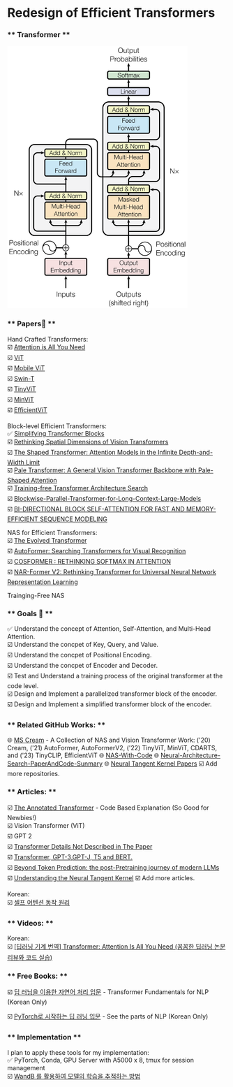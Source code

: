 # Redesign of Efficient Transformers

### ** Transformer **
<!--
![](original_transformer.png)
-->
<img src="original_transformer.png" height="600">

### ** Papers📄 **  

Hand Crafted Transformers:  
☑️ [Attention is All You Need](https://arxiv.org/pdf/1706.03762.pdf)  
☑️ [ViT]()  
☑️ [Mobile ViT]()  
☑️ [Swin-T]()  
☑️ [TinyViT]()  
☑️ [MinViT]()  
☑️ [EfficientViT]()  

Block-level Efficient Transformers:  
✅ [Simplifying Transformer Blocks](https://arxiv.org/pdf/2311.01906.pdf)  
☑️ [Rethinking Spatial Dimensions of Vision Transformers](https://arxiv.org/pdf/2103.16302.pdf)  
☑️ [The Shaped Transformer: Attention Models in the Infinite Depth-and-Width Limit](https://arxiv.org/pdf/2306.17759.pdf)  
☑️ [Pale Transformer: A General Vision Transformer Backbone with Pale-Shaped Attention](https://arxiv.org/pdf/2112.14000.pdf)  
☑️ [Training-free Transformer Architecture Search](https://arxiv.org/pdf/2203.12217.pdf)    
☑️ [Blockwise-Parallel-Transformer-for-Long-Context-Large-Models](https://arxiv.org/pdf/2305.19370.pdf)  
☑️ [BI-DIRECTIONAL BLOCK SELF-ATTENTION FOR FAST AND MEMORY-EFFICIENT SEQUENCE MODELING](https://arxiv.org/pdf/1804.00857.pdf)  

NAS for Efficient Transformers:  
☑️ [The Evolved Transformer](https://arxiv.org/pdf/1901.11117.pdf)  
☑️ [AutoFormer: Searching Transformers for Visual Recognition](https://arxiv.org/pdf/2107.00651.pdf)  
☑️ [COSFORMER : RETHINKING SOFTMAX IN ATTENTION](https://arxiv.org/pdf/2202.08791.pdf)  
☑️ [NAR-Former V2: Rethinking Transformer for Universal Neural Network Representation Learning](https://arxiv.org/pdf/2306.10792.pdf)  

Trainging-Free NAS
[]()

### ** Goals 🚀 **
✅ Understand the concept of Attention, Self-Attention, and Multi-Head Attention.  
☑️ Understand the concpet of Key, Query, and Value.  
☑️ Understand the concpet of Positional Encoding.  
☑️ Understand the concpet of Encoder and Decoder.  
☑️ Test and Understand a training process of the original transformer at the code level.  
☑️ Design and Implement a parallelized transformer block of the encoder.  
☑️ Design and Implement a simplified transformer block of the encoder.  

### ** Related GitHub Works: **
🌐 [MS Cream](https://github.com/microsoft/Cream/tree/main) - A Collection of NAS and Vision Transformer Work: ('20) Cream, ('21) AutoFormer, AutoFormerV2, ('22) TinyViT, MinViT, CDARTS, and ('23) TinyCLIP, EfficientViT 
🌐 [NAS-With-Code](https://github.com/xiaoiker/NAS-With-Code)
🌐 [Neural-Architecture-Search-PaperAndCode-Sunmary](https://github.com/LiuTingWed/Neural-Architecture-Search-PaperAndCode-Sunmary)
🌐 [Neural Tangent Kernel Papers](https://github.com/kwignb/NeuralTangentKernel-Papers)
☑️ Add more repositories. 

### ** Articles: **
☑️ [The Annotated Transformer](https://nlp.seas.harvard.edu/2018/04/03/attention.html) - Code Based Explanation (So Good for Newbies!)  
☑️ Vision Transformer (ViT)  
☑️ GPT 2  
☑️ [Transformer Details Not Described in The Paper](https://tunz.kr/post/4)  
☑️ [Transformer, GPT-3,GPT-J, T5 and BERT.](https://aliissa99.medium.com/transformer-gpt-3-gpt-j-t5-and-bert-4cf8915dd86f)  
☑️ [Beyond Token Prediction: the post-Pretraining journey of modern LLMs](https://amatriain.net/blog/postpretraining)  
☑️ [Understanding the Neural Tangent Kernel](https://rajatvd.github.io/NTK/)
☑️ Add more articles.  

Korean:  
☑️ [셀프 어텐션 동작 원리](https://ratsgo.github.io/nlpbook/docs/language_model/tr_self_attention/)
<!-- 
- https://github.com/ndb796/Deep-Learning-Paper-Review-and-Practice?tab=readme-ov-file 
-->

### ** Videos: **
Korean:  
☑️ [[딥러닝 기계 번역] Transformer: Attention Is All You Need (꼼꼼한 딥러닝 논문 리뷰와 코드 실습)](https://www.youtube.com/watch?v=AA621UofTUA)

### ** Free Books: **
☑️ [딥 러닝을 이용한 자연어 처리 입문](https://wikidocs.net/book/2155) - Transformer Fundamentals for NLP (Korean Only)
<!--
- (TensorFlow) https://github.com/ukairia777/tensorflow-nlp-tutorial
- (PyTorch) https://wikidocs.net/book/2788
- (Slides) https://www.slideshare.net/wonjoonyoo/ss-188835227
-->
☑️ [PyTorch로 시작하는 딥 러닝 입문](https://wikidocs.net/book/2788) - See the parts of NLP (Korean Only)

### ** Implementation **
I plan to apply these tools for my implementation:  
✅ PyTorch, Conda, GPU Server with A5000 x 8, tmux for session management  
☑️ [WandB 를 활용하여 모델의 학습을 추적하는 방법](https://teddylee777.github.io/machine-learning/wandb/)  
